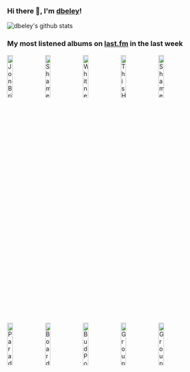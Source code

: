 ### Hi there 👋, I'm [dbeley](https://dbeley.ovh/en)!

![dbeley's github stats](https://github-readme-stats.vercel.app/api?username=dbeley)

### My most listened albums on [last.fm](https://www.last.fm/user/d_beley) in the last week

[<img src='https://lastfm.freetls.fastly.net/i/u/300x300/2f5e69a453d0478b647602b9d5d96bdc.jpg' width='16%' height='16%' alt='Jon Brion - Le grand bain (Musique originale du film)'>](https://www.last.fm/music/jon%2bbrion/le%2bgrand%2bbain%2b%2528musique%2boriginale%2bdu%2bfilm%2529)&nbsp;
[<img src='https://lastfm.freetls.fastly.net/i/u/300x300/ba9069a2e1b0750e634ba67bb11aeca7.jpg' width='16%' height='16%' alt='Shame - Songs of Praise'>](https://www.last.fm/music/shame/songs%2bof%2bpraise)&nbsp;
[<img src='https://lastfm.freetls.fastly.net/i/u/300x300/c1018c6d883cd35794c92d2dda92c380.png' width='16%' height='16%' alt='Whitney - Light Upon the Lake'>](https://www.last.fm/music/whitney/light%2bupon%2bthe%2blake)&nbsp;
[<img src='https://lastfm.freetls.fastly.net/i/u/300x300/e27ee78af83c50ce57fb163f49371a7f.png' width='16%' height='16%' alt='This Heat - Deceit'>](https://www.last.fm/music/this%2bheat/deceit)&nbsp;
[<img src='https://lastfm.freetls.fastly.net/i/u/300x300/fcfad6b2b04e15791dbf2351791bf368.jpg' width='16%' height='16%' alt='Shame - Drunk Tank Pink'>](https://www.last.fm/music/shame/drunk%2btank%2bpink)&nbsp;
<br>
[<img src='https://lastfm.freetls.fastly.net/i/u/300x300/515eead357e506fe4d44e1645d4f4649.jpg' width='16%' height='16%' alt='Paradis - Recto Verso'>](https://www.last.fm/music/paradis/recto%2bverso)&nbsp;
[<img src='https://lastfm.freetls.fastly.net/i/u/300x300/0bb566f53e9f4cbfccf926acd7371183.png' width='16%' height='16%' alt='Boards of Canada - Music Has the Right to Children'>](https://www.last.fm/music/boards%2bof%2bcanada/music%2bhas%2bthe%2bright%2bto%2bchildren)&nbsp;
[<img src='https://lastfm.freetls.fastly.net/i/u/300x300/fa6300602e6b237ce918d9fcbe337c32.png' width='16%' height='16%' alt='Bud Powell - The Amazing Bud Powell'>](https://www.last.fm/music/bud%2bpowell/the%2bamazing%2bbud%2bpowell)&nbsp;
[<img src='https://lastfm.freetls.fastly.net/i/u/300x300/8bf0c4f3b06a430aaa897ecba46a4c38.jpg' width='16%' height='16%' alt='Grouper - A I A : Alien Observer'>](https://www.last.fm/music/grouper/a%2bi%2ba%2b%253a%2balien%2bobserver)&nbsp;
[<img src='https://lastfm.freetls.fastly.net/i/u/300x300/c03e014f960b452a808d3167335876c6.png' width='16%' height='16%' alt='Grouper - Dragging a Dead Deer Up a Hill'>](https://www.last.fm/music/grouper/dragging%2ba%2bdead%2bdeer%2bup%2ba%2bhill)&nbsp;
<br>
